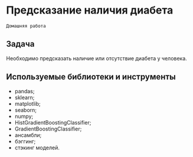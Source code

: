 # Предсказание наличия диабета

`Домашняя работа`

## Задача
Необходимо предсказать наличие или отсутствие диабета у человека.

## Используемые библиотеки и инструменты
- pandas;
- sklearn;
- matplotlib;
- seaborn;
- numpy;
- HistGradientBoostingClassifier;
- GradientBoostingClassifier;
- ансамбли;
- бэггинг;
- стэкинг моделей.